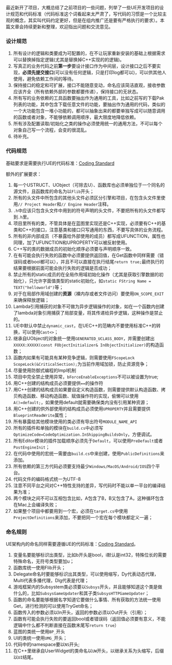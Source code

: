 最近新开了项目，大概总结了之前项目的一些问题，列举了一些UE开发项目的设计规范和代码标准（代码标准这个词看起来太严肃了，写代码的习惯是一个比较主观的概念，其实叫代码约定更好，但是在组内推广还是要有严格执行的要求）。本篇文章会持续更新和整理，欢迎指出问题和交流意见。

<!-- more -->

### 设计规范

1. 所有设计的逻辑和类要成为可配置的，在不让玩家重新安装的基础上根据需求可以替换掉指定逻辑(尤其是替换掉C++实现的的逻辑)。
2. 写真正的业务代码之前**第一步**要设计接口作为中间层，设计接口之后不要实现，**必须先提交接口**(可以没有任何逻辑，只是打印log都可以)，可以供其他人使用，避免依赖工作间的等待。
3. 保持接口的稳定和可扩展，接口不能随意变动，命名应该简洁直观，接收参数应该齐全（所有依赖外部的参数都要传递），保持接口的无状态。
4. 所有写的业务依赖的工具函数要抽出作为通用的工具，比如之前写的下载Pak列表的功能，其中包含下载任意文件的功能，要抽出作为通用的代码，类似的一个大功能包含一堆小功能的，都可以抽象出来的都要单独写成可以随意调用的函数或者对象，不能够依赖调用顺序，最大限度地降低依赖。
5. 所有涉及配置读取/初始化之类的操作必须使用统一的通用方法，不可以每个对象自己写一个流程，会变的很混乱。
6. 待补充。

### 代码规范

基础要求是需要执行UE的代码标准：[Coding Standard](https://docs.unrealengine.com/en-US/Programming/Development/CodingStandard/index.html)

额外的扩展要求：

1. 每一个USTRUCT、UObject（可除去U）、函数库也必须单独位于一个同名的源文件，且函数库的命名为以`Flib`开头；
2. 所有的头文件中所包含的其他头文件必须区分引擎和项目，在包含头文件里使用`// Project Header`和`// Engine Header`注释。
3. `.h`中应该只包含头文件中用到的符号声明的头文件，不要把所有的头文件都写到`.h`里。
4. 项目里所有的类，不管具体是在蓝图里实现还是C++实现，必须要有C++的基类和C++的接口，注意基类和接口只写通用的东西，不要写具体的业务流程。
5. 所有的非内部成员（不暴露给外部使用的成员）都写成UFUNCTION，属性也同理，加了UFUNCTION和UPROPERTY可以被反射使用。
6. C++写的类的数据成员的初始化顺序必须要与声明顺序一致。
7. 在有可能会执行失败的函数中必须要提供返回值，在Get函数中同样需要（错误码或者bool都可以），并且不可以直接在执行结尾`return true;`最终执行的结果要根据前面可能会执行失败的逻辑是否成功；
8. 禁止所有的static成员的在全局作用域初始化操作（尤其是获取引擎数据的初始化），只允许字面值类型的static初始化，如`static FString Name = TEXT("helloworld")`等；
9. 对于在局部作用域创建的**资源**（裸内存或者文件访问）要使用`ON_SCOPE_EXIT`来确保释放逻辑；
10. Lambda引用捕获的对象不可做为异步逻辑操作的对象，如在一个函数内创建了lambda对象引用捕获了局部变量，将其传递给异步逻辑，这种操作是禁止的。
11. UE中默认中禁止`dynamic_cast`，在UEC++的范畴内不要使用标准C++的转换，可以使用`Cast<>`；
12. 继承自UObject的对象统一使用`GENERATED_UCLASS_BODY`，并需要创建出`XXXXX:XXXXX(const FObjectInitializer& InObjectInitializer)`的构造函数；
13. 函数内如果有可能具有某种竞争逻辑，则需要使用`FScopeLock ScopeLock(&CriticalSection);`为当前作用域加锁，防止资源竞争；
14. 尽量使用防御式编程的Impl机制
15. 项目中完全禁止使用异常，`bForceEnableExceptions`不可以被设置为true;
16. 用C++创建的结构成员必须要提供`==`的操作符
17. 用C++创建的结构成员如果要自定义构造函数，则需要提供默认构造函数、拷贝构造函数、移动构造函数、赋值操作符的实现，偷懒可以使用`A()=default;`，如果使用default就需要确保类内没有引用某种资源；
18. 用C++创建的供外部使用的结构成员必须使用`UPROPERTY`并且需要提供`BlueprintReadWrite`属性；
19. 所有暴露给其他模块使用的类必须有导出符号`MODULE_NAME_API`
20. 所有的插件和单独的模块在`build.cs`中必须写`OptimizeCode=CodeOptimization.InShippingBuildsOnly`，方便调试。
21. 所有Editor模块的插件加载顺序必须先于`Default`，可以使用`PreDefault`或者`PostEngineInit`；
22. 在代码中使用的宏统一需要由`build.cs`中来创建，使用`PublicDefinitions`来添加。
23. 所有依赖的第三方代码必须要支持最少`Windows/MacOS/Android/IOS`四个平台。
24. 代码文件的编码格式统一为UTF-8
25. 注意不同平台之间对C++特性支持的差异，写代码时不能以单一平台的编译结果为准；
26. 两个模块之间不可以互相包含比如，A包含了B，B又包含了A，这种循环包含在Mac上会编译失败；
27. 如果整个项目中都要用到一个宏，必须在`target.cs`中使用`ProjectDefinitions`来添加，不要把同一个宏在每个模块都定义一遍；

### 命名规则
UE架构内的命名同样需要遵循UE的代码标准：[Coding Standard](https://docs.unrealengine.com/en-US/Programming/Development/CodingStandard/index.html)。

1. 变量名要能够标识出类型，比如b开头是bool，i默认是int32，特殊位长的需要特殊命名，无符号类型要加u；
2. 函数库统一使用Flib开头；
3. Delegate命名时要能够标识出其类型，可以使用缩写，Dy代表动态代理，Multi代表多播代理，Dlg代表是代理；
4. 游戏框架内的Subsystem类必须要以`Subsys`开头，并且能够知道这个类是做什么的，比如`SubsysGameUpdater`和其子类`SubsysHTTPGameUpdater`；
5. 函数的命名要能够根据名字知道它要做什么事情、所有获取的方法统一使用Get，进行检测的可以使用TryGet命名；
6. 函数传入的参数必须以In开头，返回的参数必须以Out开头（引用）；
7. 函数有可能会执行失败的要返回bool或者错误码（返回值必须要有意义，不能逻辑中什么都不判断直接在函数末尾写`return true`）
8. 蓝图的类统一使用`BP_`开头
9. UI的类统一使用`UMG_`开头；
10. 代码中的namespace要以`NS`开头;
11. 在C++里继承自UserWidget的类命名以`UW`开头，以继承关系为头缩写，后缀以`UI`结尾。
